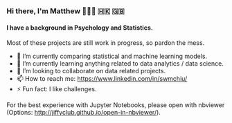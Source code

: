 ### Hi there, I'm Matthew 👋🇨🇦 🇭🇰 🇬🇧

#### I have a background in Psychology and Statistics. 

Most of these projects are still work in progress, so pardon the mess. 

- 🔭 I’m currently comparing statistical and machine learning models.
- 🌱 I’m currently learning anything related to data analytics / data science. 
- 👯 I’m looking to collaborate on data related projects.
- 📫 How to reach me: https://www.linkedin.com/in/swmchiu/
- ⚡ Fun fact: I like challenges. 
<!--
- 💬 Ask me about ...
- 😄 Pronouns: ...
- 🤔 I’m looking for help with reviewing my projects.

-->
For the best experience with Jupyter Notebooks, please open with nbviewer (Options: http://jiffyclub.github.io/open-in-nbviewer/).

